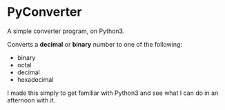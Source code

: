 # PyConverter
A simple converter program, on Python3.

Converts a **decimal** or **binary** number to one of the following: 

- binary
- octal
- decimal
- hexadecimal



I made this simply to get familiar with Python3 and see what I can do in an afternoon with it.
